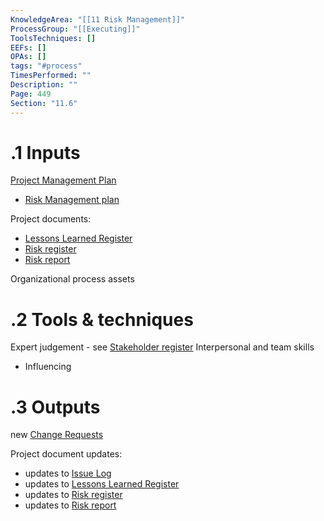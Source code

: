 ```yaml
---
KnowledgeArea: "[[11 Risk Management]]"
ProcessGroup: "[[Executing]]"
ToolsTechniques: []
EEFs: []
OPAs: []
tags: "#process"
TimesPerformed: ""
Description: ""
Page: 449
Section: "11.6"
---
```

# .1 Inputs

[Project Management Plan](Project%20Management%20Plan.md)
* [Risk Management plan](Risk%20Management%20plan.md)

Project documents:
* [Lessons Learned Register](Lessons%20Learned%20Register.md)
* [Risk register](Risk%20register.md)
* [Risk report](Risk%20report.md)

Organizational process assets

# .2 Tools & techniques
Expert judgement - see [Stakeholder register](Stakeholder%20register.md)
Interpersonal and team skills
* Influencing

# .3 Outputs
new [Change Requests](Change%20Requests.md)

Project document updates:
* updates to [Issue Log](Issue%20Log.md)
* updates to [Lessons Learned Register](Lessons%20Learned%20Register.md)
* updates to [Risk register](Risk%20register.md)
* updates to [Risk report](Risk%20report.md)


